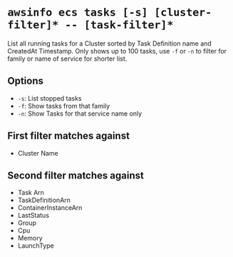 # `awsinfo ecs tasks [-s] [cluster-filter]* -- [task-filter]*`

List all running tasks for a Cluster sorted by Task Definition name and CreatedAt Timestamp. Only shows up to 100 tasks, use `-f` or `-n` to filter for family or name of service for shorter list.

## Options

* `-s`: List stopped tasks
* `-f`: Show tasks from that family
* `-n`: Show Tasks for that service name only

## First filter matches against

* Cluster Name

## Second filter matches against

* Task Arn
* TaskDefinitionArn
* ContainerInstanceArn
* LastStatus
* Group
* Cpu
* Memory
* LaunchType
